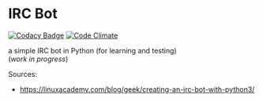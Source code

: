 # IRC Bot

[![Codacy Badge](https://api.codacy.com/project/badge/Grade/04044add92bd444d83bb1e1b8e494540)](https://www.codacy.com/app/SamR1/IRC-bot?utm_source=github.com&utm_medium=referral&utm_content=SamR1/IRC-bot&utm_campaign=badger) [![Code Climate](https://codeclimate.com/github/SamR1/IRC-bot/badges/gpa.svg)](https://codeclimate.com/github/SamR1/IRC-bot)


a simple IRC bot in Python (for learning and testing)  
(_work in progress_)

Sources:
* https://linuxacademy.com/blog/geek/creating-an-irc-bot-with-python3/
